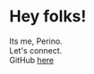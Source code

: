 <h1>Hey folks!</h1>
Its me, Perino.<br>
Let's connect.<br>
GitHub <a href="https://github.com/Perino211">here</a>
